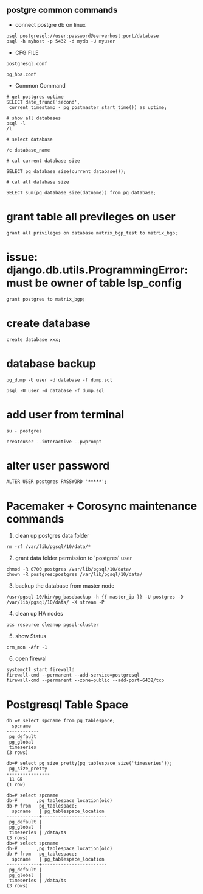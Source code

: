 ## postgre common commands

- connect postgre db on linux
```
psql postgresql://user:password@serverhost:port/database
psql -h myhost -p 5432 -d mydb -U myuser 
```
- CFG FILE

```
postgresql.conf

pg_hba.conf
```
- Common Command

```
# get postgres uptime
SELECT date_trunc('second', 
 current_timestamp - pg_postmaster_start_time()) as uptime; 
```
```
# show all databases
psql -l
/l

# select database

/c database_name

# cal current database size

SELECT pg_database_size(current_database());

# cal all database size

SELECT sum(pg_database_size(datname)) from pg_database;
```

# grant table all previleges on user

```
grant all privileges on database matrix_bgp_test to matrix_bgp;
```

# issue: django.db.utils.ProgrammingError: must be owner of table lsp_config
```
grant postgres to matrix_bgp;
```

# create database

```
create database xxx;
```

# database backup

```
pg_dump -U user -d database -f dump.sql

psql -U user -d database -f dump.sql
```

# add user from terminal 

```
su - postgres

createuser --interactive --pwprompt
```

# alter user password 

```
ALTER USER postgres PASSWORD '*****';
```

# Pacemaker + Corosync maintenance commands

1. clean up postgres data folder
```
rm -rf /var/lib/pgsql/10/data/*
```
2. grant data folder permission to 'postgres' user
```
chmod -R 0700 postgres /var/lib/pgsql/10/data/
chown -R postgres:postgres /var/lib/pgsql/10/data/
```
3. backup the database from master node
```
/usr/pgsql-10/bin/pg_basebackup -h {{ master_ip }} -U postgres -D /var/lib/pgsql/10/data/ -X stream -P
```
4. clean up HA nodes
```
pcs resource cleanup pgsql-cluster
```
5. show Status
```
crm_mon -Afr -1
```

6. open firewal

```
systemctl start firewalld
firewall-cmd --permanent --add-service=postgresql
firewall-cmd --permanent --zone=public --add-port=6432/tcp
```


# Postgresql Table Space

> 
```
db =# select spcname from pg_tablespace;  
  spcname   
------------
 pg_default
 pg_global
 timeseries
(3 rows)
```

>
```
db=# select pg_size_pretty(pg_tablespace_size('timeseries')); 
 pg_size_pretty 
----------------
 11 GB
(1 row)
```

>
```
db=# select spcname
db-#       ,pg_tablespace_location(oid) 
db-# from   pg_tablespace;
  spcname   | pg_tablespace_location 
------------+------------------------
 pg_default | 
 pg_global  | 
 timeseries | /data/ts
(3 rows)
db=# select spcname
db-#       ,pg_tablespace_location(oid) 
db-# from   pg_tablespace;
  spcname   | pg_tablespace_location 
------------+------------------------
 pg_default | 
 pg_global  | 
 timeseries | /data/ts
(3 rows)

```
